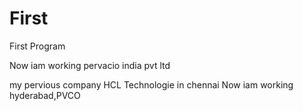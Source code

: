 # First
First Program

Now iam working pervacio india pvt ltd

my pervious company HCL Technologie in chennai
Now iam working hyderabad,PVCO
